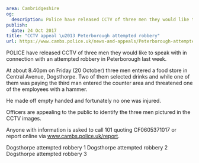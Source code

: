 ```yaml
area: Cambridgeshire
og:
  description: Police have released CCTV of three men they would like to speak with in connection with an attempted robbery in Peterborough last week.
publish:
  date: 24 Oct 2017
title: "CCTV appeal \u2013 Peterborough attempted robbery"
url: https://www.cambs.police.uk/news-and-appeals/Peterborough-attempted-robbery
```

POLICE have released CCTV of three men they would like to speak with in connection with an attempted robbery in Peterborough last week.

At about 8.40pm on Friday (20 October) three men entered a food store in Central Avenue, Dogsthorpe. Two of them selected drinks and while one of them was paying the third man entered the counter area and threatened one of the employees with a hammer.

He made off empty handed and fortunately no one was injured.

Officers are appealing to the public to identify the three men pictured in the CCTV images.

Anyone with information is asked to call 101 quoting CF0605371017 or report online via www.cambs.police.uk/report.

Dogsthorpe attempted robbery 1 Dogsthorpe attempted robbery 2 Dogsthorpe attempted robbery 3
